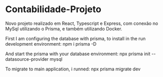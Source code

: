 # Contabilidade-Projeto
Novo projeto realizado em React, Typescript e Express, com conexão no MySql utilizando o Prisma, e também utilizando Docker.

First I am configuring the database with prisma, to install in the run development environment:
npm i prisma -D

And start the prisma with your database environment:
npx prisma init --datasource-provider mysql

To migrate to main application, i runned:
npx prisma migrate dev
